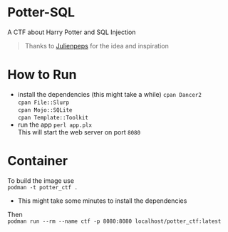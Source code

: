 # Potter-SQL
A CTF about Harry Potter and SQL Injection
> Thanks to [Julienpeps](https://github.com/Julienpeps) for the idea and inspiration

# How to Run
- install the dependencies (this might take a while)
`cpan Dancer2`  
`cpan File::Slurp`  
`cpan Mojo::SQLite`  
`cpan Template::Toolkit`  
- run the app
`perl app.plx`  
This will start the web server on port `8080`

# Container
To build the image use  
`podman -t potter_ctf .`  
- This might take some minutes to install the dependencies

Then  
`podman run --rm --name ctf -p 8080:8080 localhost/potter_ctf:latest`
